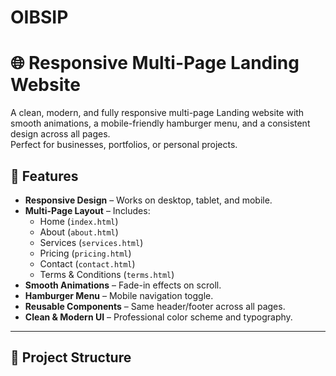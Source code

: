 # OIBSIP
# 🌐 Responsive Multi-Page Landing Website

A clean, modern, and fully responsive multi-page Landing website with smooth animations, a mobile-friendly hamburger menu, and a consistent design across all pages.  
Perfect for businesses, portfolios, or personal projects.

## 📌 Features
- **Responsive Design** – Works on desktop, tablet, and mobile.
- **Multi-Page Layout** – Includes:
  - Home (`index.html`)
  - About (`about.html`)
  - Services (`services.html`)
  - Pricing (`pricing.html`)
  - Contact (`contact.html`)
  - Terms & Conditions (`terms.html`)
- **Smooth Animations** – Fade-in effects on scroll.
- **Hamburger Menu** – Mobile navigation toggle.
- **Reusable Components** – Same header/footer across all pages.
- **Clean & Modern UI** – Professional color scheme and typography.

---

## 📂 Project Structure

